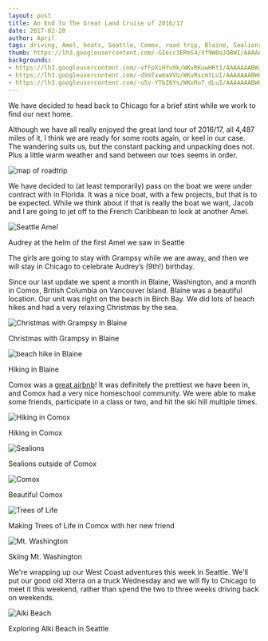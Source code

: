 ```yaml
---
layout: post
title: An End To The Great Land Cruise of 2016/17
date: 2017-02-20
author: April
tags: driving, Amel, boats, Seattle, Comox, road trip, Blaine, Sealions
thumb: https://lh3.googleusercontent.com/-GIecc3ERmS4/Vf9W0oJOBWI/AAAAAAAAFyw/QoXENJnAhVo/s640/blogger-image-1176498696.jpg
backgrounds:
- https://lh3.googleusercontent.com/-vfFpXiHYu9k/WKvRKuwHRtI/AAAAAAABWzk/HOCupm9KF9I/s640/blogger-image-1411199356.jpg
- https://lh3.googleusercontent.com/-dVmTxwmaVVU/WKvRscmtLuI/AAAAAAABW0I/nK3tnYncaBw/s640/blogger-image--181454055.jpg
- https://lh3.googleusercontent.com/-u5v-YTbZ6Ys/WKvRo7_dLuI/AAAAAAABW0A/v76qwON3-Zk/s640/blogger-image-754645851.jpg
---
```


We have decided to head back to Chicago for a brief stint while we work to find our next home. 

Although we have all really enjoyed the great land tour of 2016/17, all 4,487 miles of it, I think we are ready for some roots again, or keel in our case. The wandering suits us, but the constant packing and unpacking does not. Plus a little warm weather and sand between our toes seems in order. 

![map of roadtrip](https://lh3.googleusercontent.com/-FBP9SWonY8I/WKvRuUlSv3I/AAAAAAABW0M/1YPG6OB5rQ0/s640/blogger-image-1216977200.jpg)

We have decided to (at least temporarily) pass on the boat we were under contract with in Florida. It was a nice boat, with a few projects, but that is to be expected. While we think about if that is really the boat we want, Jacob and I are going to jet off to the French Caribbean to look at another Amel. 

![Seattle Amel](https://lh3.googleusercontent.com/-rbWurgc3qiQ/WKvRnENjHyI/AAAAAAABWz8/bvSv-jU02KE/s640/blogger-image-1353514031.jpg)

Audrey at the helm of the first Amel we saw in Seattle

The girls are going to stay with Grampsy while we are away, and then we will stay in Chicago to celebrate Audrey’s (9th!) birthday.

Since our last update we spent a  month in Blaine, Washington, and a month in Comox, British Columbia on Vancouver Island. Blaine was a beautiful location. Our unit was right on the beach in Birch Bay. We did lots of beach hikes and had a very relaxing Christmas by the sea.

![Christmas with Grampsy in Blaine](https://lh3.googleusercontent.com/-eNwYvVwbgCU/WKvTRwBdeDI/AAAAAAABW0c/oFBBLBf1doU/s640/blogger-image--591022961.jpg)

Christmas with Grampsy in Blaine

![beach hike in Blaine](https://lh3.googleusercontent.com/-vfFpXiHYu9k/WKvRKuwHRtI/AAAAAAABWzk/HOCupm9KF9I/s640/blogger-image-1411199356.jpg)

Hiking in Blaine

Comox was a [great airbnb](https://www.airbnb.com/rooms/6044703?s=nbG_2bxX)! It was definitely the prettiest we have been in, and Comox had a very nice homeschool community. We were able to make some friends, participate in a class or two, and hit the ski hill multiple times. 

![Hiking in Comox](https://lh3.googleusercontent.com/-dVmTxwmaVVU/WKvRscmtLuI/AAAAAAABW0I/nK3tnYncaBw/s640/blogger-image--181454055.jpg)

Hiking in Comox

![Sealions](https://lh3.googleusercontent.com/-kBaXuF4L320/WKvRhozMcBI/AAAAAAABWzw/Zb5fazyZGbA/s640/blogger-image-1279025779.jpg)

Sealions outside of Comox

![Comox](https://lh3.googleusercontent.com/-u5v-YTbZ6Ys/WKvRo7_dLuI/AAAAAAABW0A/v76qwON3-Zk/s640/blogger-image-754645851.jpg)

Beautiful Comox

![Trees of Life](https://lh3.googleusercontent.com/-zkTa8x1owXQ/WKvROrbtGVI/AAAAAAABWzs/QoNqH-vGTBg/s640/blogger-image-1868842771.jpg)

Making Trees of Life in Comox with her new friend

![Mt. Washington](https://lh3.googleusercontent.com/-PSq5O7cllDE/WKvRqoLIU0I/AAAAAAABW0E/dV3r0TlKHgc/s640/blogger-image--1117359710.jpg)

Skiing Mt. Washington

We're wrapping up our West Coast adventures this week in Seattle. We'll put our good old Xterra on a truck Wednesday and we will fly to Chicago to meet it this weekend, rather than spend the two to three weeks driving back on weekends. 

![Alki Beach](https://lh3.googleusercontent.com/-Yk_hsN8-icw/WKvRlYCP2ZI/AAAAAAABWz4/1kdm7zog8M4/s640/blogger-image-1299752116.jpg)

Exploring Alki Beach in Seattle
